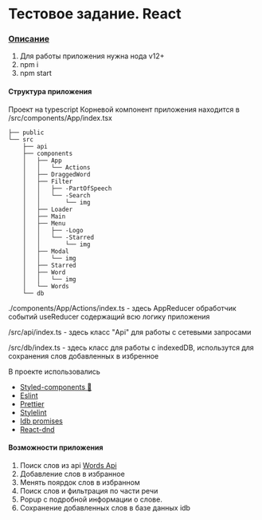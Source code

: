 # Тестовое задание. React
### [Описание](./test.pdf)

1. Для работы приложения нужна нода v12+
2. npm i
3. npm start

#### Структура приложения

Проект на typescript
Корневой компонент приложения находится в /src/components/App/index.tsx

```
├── public
└── src
    ├── api
    ├── components
    │   ├── App
    │   │   └── Actions
    │   ├── DraggedWord
    │   ├── Filter
    │   │   ├── -PartOfSpeech
    │   │   └── -Search
    │   │       └── img
    │   ├── Loader
    │   ├── Main
    │   ├── Menu
    │   │   ├── -Logo
    │   │   └── -Starred
    │   │       └── img
    │   ├── Modal
    │   │   └── img
    │   ├── Starred
    │   ├── Word
    │   │   └── img
    │   └── Words
    └── db
```

./components/App/Actions/index.ts - здесь AppReducer обработчик событий useReducer содержащий всю логику приложения

/src/api/index.ts - здесь класс "Api" для работы с сетевыми запросами

/src/db/index.ts - здесь класс для работы с indexedDB, использутся для сохранения слов добавленных в избренное

В проекте использовались 
 * [Styled-components 💅](https://styled-components.com/)
 * [Eslint](https://eslint.org/)
 * [Prettier](https://prettier.io/)
 * [Stylelint](https://stylelint.io/)
 * [Idb promises](https://github.com/jakearchibald/idb/tree/c0f45f50dfa62e754e155c1fee8e96bca443cdad)
 * [React-dnd](https://react-dnd.github.io/react-dnd/about)
 
 #### Возможности приложения
 1. Поиск слов из api [Words Api](https://www.wordsapi.com/)
 2. Добавление слов в избранное
 3. Менять поярдок слов в избранном
 4. Поиск слов и фильтрация по части речи
 5. Popup с подробной информации о слове.
 6. Сохранение добавленных слов в базе данных idb
 
